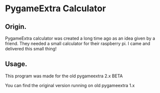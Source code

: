 # PygameExtra Calculator

## Origin.

PygameExtra calculator was created a long time ago as an idea given by a friend. 
They needed a small calculator for their raspberry pi. I came and delivered this small thing!

## Usage.

This program was made for the old pygameextra 2.x BETA

You can find the original version running on old pygameextra 1.x

